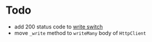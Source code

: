 Todo
====

+ add 200 status code to [write switch](https://github.com/gobwas/influent/blob/master/lib/client/http.js#L183)
+ move `_write` method to `writeMany` body of `HttpClient`
